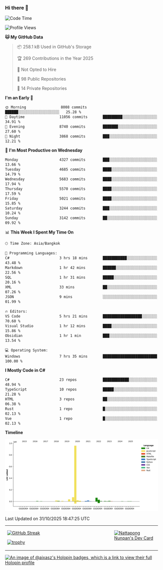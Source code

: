### Hi there 👋

<!--START_SECTION:waka-->
![Code Time](http://img.shields.io/badge/Code%20Time-2%2C608%20hrs%2030%20mins-blue)

![Profile Views](http://img.shields.io/badge/Profile%20Views-1-blue)

**🐱 My GitHub Data** 

> 📦 258.1 kB Used in GitHub's Storage 
 > 
> 🏆 269 Contributions in the Year 2025
 > 
> 🚫 Not Opted to Hire
 > 
> 📜 98 Public Repositories 
 > 
> 🔑 14 Private Repositories 
 > 
**I'm an Early 🐤** 

```text
🌞 Morning                8008 commits        ██████░░░░░░░░░░░░░░░░░░░   25.28 % 
🌆 Daytime                11056 commits       █████████░░░░░░░░░░░░░░░░   34.91 % 
🌃 Evening                8740 commits        ███████░░░░░░░░░░░░░░░░░░   27.60 % 
🌙 Night                  3868 commits        ███░░░░░░░░░░░░░░░░░░░░░░   12.21 % 
```
📅 **I'm Most Productive on Wednesday** 

```text
Monday                   4327 commits        ███░░░░░░░░░░░░░░░░░░░░░░   13.66 % 
Tuesday                  4685 commits        ████░░░░░░░░░░░░░░░░░░░░░   14.79 % 
Wednesday                5683 commits        ████░░░░░░░░░░░░░░░░░░░░░   17.94 % 
Thursday                 5570 commits        ████░░░░░░░░░░░░░░░░░░░░░   17.59 % 
Friday                   5021 commits        ████░░░░░░░░░░░░░░░░░░░░░   15.85 % 
Saturday                 3244 commits        ███░░░░░░░░░░░░░░░░░░░░░░   10.24 % 
Sunday                   3142 commits        ██░░░░░░░░░░░░░░░░░░░░░░░   09.92 % 
```


📊 **This Week I Spent My Time On** 

```text
🕑︎ Time Zone: Asia/Bangkok

💬 Programming Languages: 
C#                       3 hrs 18 mins       ███████████░░░░░░░░░░░░░░   43.48 % 
Markdown                 1 hr 42 mins        ██████░░░░░░░░░░░░░░░░░░░   22.56 % 
SQL                      1 hr 31 mins        █████░░░░░░░░░░░░░░░░░░░░   20.16 % 
XML                      33 mins             ██░░░░░░░░░░░░░░░░░░░░░░░   07.26 % 
JSON                     9 mins              ░░░░░░░░░░░░░░░░░░░░░░░░░   01.99 % 

🔥 Editors: 
VS Code                  5 hrs 21 mins       ██████████████████░░░░░░░   70.60 % 
Visual Studio            1 hr 12 mins        ████░░░░░░░░░░░░░░░░░░░░░   15.86 % 
Obsidian                 1 hr 1 min          ███░░░░░░░░░░░░░░░░░░░░░░   13.54 % 

💻 Operating System: 
Windows                  7 hrs 35 mins       █████████████████████████   100.00 % 
```

**I Mostly Code in C#** 

```text
C#                       23 repos            ████████████░░░░░░░░░░░░░   48.94 % 
TypeScript               10 repos            █████░░░░░░░░░░░░░░░░░░░░   21.28 % 
HTML                     3 repos             ██░░░░░░░░░░░░░░░░░░░░░░░   06.38 % 
Rust                     1 repo              █░░░░░░░░░░░░░░░░░░░░░░░░   02.13 % 
Vue                      1 repo              █░░░░░░░░░░░░░░░░░░░░░░░░   02.13 % 
```



**Timeline**

![Lines of Code chart](https://raw.githubusercontent.com/aixasz/aixasz/main/assets/bar_graph.png)


 Last Updated on 31/10/2025 18:47:25 UTC
<!--END_SECTION:waka-->

<table>
<tr>
<td width="70%" valign="top">
 
 [![GitHub Streak](http://github-readme-streak-stats.herokuapp.com?user=aixasz&theme=github-dark&hide_border=true&date_format=%5BY%20%5DM%20j)](https://git.io/streak-stats)

 [![trophy](https://github-profile-trophy.vercel.app/?username=aixasz&theme=onedark)](https://github.com/ryo-ma/github-profile-trophy)
 </td>
<td width="30%" valign="top">
 
<a href="https://app.daily.dev/aixasz"><img src="https://api.daily.dev/devcards/403207936e6547c9a85ea449e9f3abe8.png?r=re8" alt="Nattapong Nunpan's Dev Card"/></a>

 </td>
</tr>
</table>

[![An image of @aixasz's Holopin badges, which is a link to view their full Holopin profile](https://holopin.me/aixasz)](https://holopin.io/@aixasz)
 
